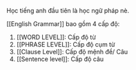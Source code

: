Học tiếng anh đầu tiên là học ngữ pháp nè.

[[English Grammar]] bao gồm 4 cấp độ:
1. [[WORD LEVEL]]: Cấp độ từ
2. [[PHRASE LEVEL]]: Cấp độ cụm từ
3. [[Clause Level]]: Cấp độ mệnh đề/ Câu
4. [[Sentence level]]: Cấp độ câu

